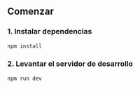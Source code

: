 ##  Comenzar

### 1. Instalar dependencias

```bash
npm install
```

### 2. Levantar el servidor de desarrollo

```bash
npm run dev
```